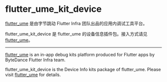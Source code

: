 # flutter_ume_kit_device

[flutter_ume](https://pub.dev/packages/flutter_ume) 是由字节跳动 Flutter Infra 团队出品的应用内调试工具平台。

flutter_ume_kit_device 是 flutter_ume 的设备信息插件包。接入方式请见 [flutter_ume](https://pub.dev/packages/flutter_ume)。

----

[flutter_ume](https://pub.dev/packages/flutter_ume) is an in-app debug kits platform produced for Flutter apps by ByteDance Flutter Infra team.

flutter_ume_kit_device is the Device Info kits package of flutter_ume. Please visit [flutter_ume](https://pub.dev/packages/flutter_ume) for details.
